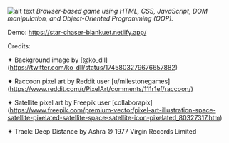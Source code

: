 ![alt text](https://fontmeme.com/permalink/240425/c75710ab35cd0c90fce4afde11cdfc62.png)
_Browser-based game using HTML, CSS, JavaScript, DOM manipulation, and Object-Oriented Programming (OOP)._

Demo: https://star-chaser-blankuet.netlify.app/

Credits:   

✦ Background image by [@ko_dll] (https://twitter.com/ko_dll/status/1745803279676657882)   

✦ Raccoon pixel art by Reddit user [u/milestonegames] (https://www.reddit.com/r/PixelArt/comments/111r1ef/raccoon/)  

✦ Satellite pixel art by Freepik user [collaborapix] (https://www.freepik.com/premium-vector/pixel-art-illustration-space-satellite-pixelated-satellite-space-satellite-icon-pixelated_80327317.htm)  

✦ Track: Deep Distance by Ashra ℗ 1977 Virgin Records Limited
